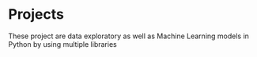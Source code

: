 # Projects

These project are data exploratory as well as Machine Learning models in Python by using multiple libraries 
